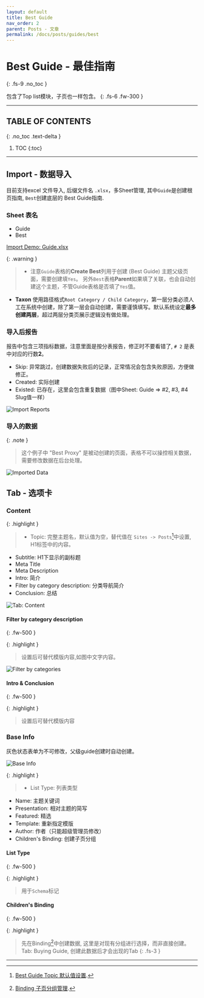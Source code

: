 ```yaml
---
layout: default
title: Best Guide
nav_order: 2
parent: Posts - 文章
permalink: /docs/posts/guides/best
---
```


# Best Guide - 最佳指南
{: .fs-9 .no_toc }

包含了Top list模块，子页也一样包含。
{: .fs-6 .fw-300 }

---

## TABLE OF CONTENTS
{: .no_toc .text-delta }

1. TOC
{:toc}

---

## Import - 数据导入

目前支持excel 文件导入, 后缀文件名 `.xlsx`，多Sheet管理, 其中`Guide`是创建根页指南, `Best`创建底层的 Best Guide指南.

### Sheet 表名

- Guide
- Best 

[Import Demo: Guide.xlsx]({{site.url}}{{site.baseurl}}/assets/images/posts/best/guide.xlsx)

{: .warning }
> - 注意`Guide`表格的**Create Best**列用于创建 (Best Guide) 主题父级页面，需要创建填`Yes`。 另外`Best`表格**Parent**如果填了关联，也会自动创建这个主题，不管Guide表格是否填了`Yes`值。
- **Taxon** 使用路径格式`Root Category / Child Category`，第一层分类必须人工在系统中创建，除了第一层会自动创建，需要谨慎填写。默认系统设定**最多创建两层**，超过两层分类页展示逻辑没有做处理。

### 导入后报告

报告中包含三项指标数据，注意里面是按分表报告，修正时不要看错了, `# 2` 是表中对应的行数**2**。

- Skip: 异常跳过，创建数据失败后的记录，正常情况会包含失败原因，方便做修正。
- Created: 实际创建
- Existed: 已存在，这里会包含重复数据（图中Sheet: Guide => #2, #3, #4 Slug值一样）

![Import Reports]({{site.url}}{{site.baseurl}}/assets/images/posts/index/guide-import.png)

### 导入的数据

{: .note }
> 这个例子中 "Best Proxy" 是被动创建的页面，表格不可以操控相关数据，需要修改数据在后台处理。

![Imported Data]({{site.url}}{{site.baseurl}}/assets/images/posts/best/import-data.jpg)


## Tab - 选项卡

### Content

{: .highlight }
> - Topic: 完整主题名，默认值为空，替代值在 `Sites -> Posts`[^1]中设置, H1标签中的内容。
- Subtitle: H1下显示的副标题
- Meta Title
- Meta Description
- Intro: 简介
- Filter by category description: 分类导航简介
- Conclusion: 总结


![Tab: Content]({{site.url}}{{site.baseurl}}/assets/images/posts/index/content.png)


#### Filter by category description
{: .fw-500 }

{: .highlight }
> 设置后可替代模版内容,如图中文字内容。


![Filter by categories]({{site.url}}{{site.baseurl}}/assets/images/posts/index/filter_by_categories.jpg)

#### Intro & Conclusion
{: .fw-500 }

{: .highlight }
> 设置后可替代模版内容

### Base Info

灰色状态表单为不可修改，父级guide创建时自动创建。

![Base Info]({{site.url}}{{site.baseurl}}/assets/images/posts/index/base_info.jpg)

{: .highlight }
> - List Type: 列表类型
- Name: 主题关键词
- Presentation: 相对主题的简写
- Featured: 精选
- Template: 重新指定模版
- Author: 作者（只能超级管理员修改）
- Children's Binding: 创建子页分组

#### List Type
{: .fw-500 }

{: .highlight }
> 用于`Schema`标记


#### Children's Binding
{: .fw-500 }

{: .highlight }
> 先在Binding[^2]中创建数据, 这里是对现有分组进行选择，而非直接创建。
Tab: Buying Guide, 创建此数据后才会出现的Tab
{: .fs-3 }

---

[^1]: [Best Guide Topic 默认值设置]({{site.url}}{{site.baseurl}}/docs/sites/post#topic).
[^2]: [Binding 子页分组管理]({{site.url}}{{site.baseurl}}/docs/binding).